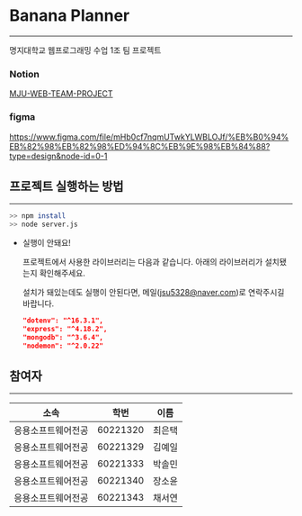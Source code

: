# Banana Planner

---

명지대학교 웹프로그래밍 수업 1조 팀 프로젝트 

### Notion

[MJU-WEB-TEAM-PROJECT](https://www.notion.so/MJU-WEB-TEAM-PROJECT-eacd3386792040cf9da2b6c8de33699b?pvs=21) 

### figma

https://www.figma.com/file/mHb0cf7nqmUTwkYLWBLOJf/%EB%B0%94%EB%82%98%EB%82%98%ED%94%8C%EB%9E%98%EB%84%88?type=design&node-id=0-1

## 프로젝트 실행하는 방법

---

```bash
>> npm install 
>> node server.js
```

- 실행이 안돼요!
    
    프로젝트에서 사용한 라이브러리는 다음과 같습니다. 아래의 라이브러리가 설치됐는지 확인해주세요.  
    
    설치가 돼있는데도 실행이 안된다면, 메일(jsu5328@naver.com)로 연락주시길 바랍니다.
    
    ```json
    "dotenv": "^16.3.1",
    "express": "^4.18.2",
    "mongodb": "^3.6.4",
    "nodemon": "^2.0.22"
    ```
    

## 참여자

---

| 소속 | 학번 | 이름 |
| --- | --- | --- |
| 응용소프트웨어전공 | 60221320 | 최은택 |
| 응용소프트웨어전공 | 60221329 | 김예일 |
| 응용소프트웨어전공 | 60221333 | 박솔민 |
| 응용소프트웨어전공 | 60221340 | 장소윤 |
| 응용소프트웨어전공 | 60221343 | 채서연 |
